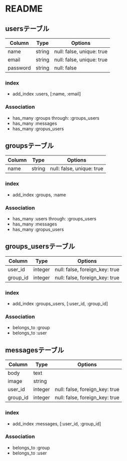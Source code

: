 # README

## usersテーブル

|Column|Type|Options|
|------|----|-------|
|name|string|null: false, unique: true|
|email|string|null: false, unique: true|
|password|string|null: false|

### index
- add_index :users, [:name, :email]

### Association
- has_many :groups through: :groups_users
- has_many :messages
- has_many :gropus_users

## groupsテーブル

|Column|Type|Options|
|------|----|-------|
|name|string|null: false, unique: true|

### index
- add_index :groups, :name

### Association
- has_many :users through: :groups_users
- has_many :messages
- has_many :gropus_users

## groups_usersテーブル

|Column|Type|Options|
|------|----|-------|
|user_id|integer|null: false, foreign_key: true|
|group_id|integer|null: false, foreign_key: true|

### index
- add_index :groups_users, [:user_id, :group_id]

### Association
- belongs_to :group
- belongs_to :user

## messagesテーブル

|Column|Type|Options|
|------|----|-------|
|body|text||
|image|string||
|user_id|integer|null: false, foreign_key: true|
|group_id|integer|null: false, foreign_key: true|

### index
- add_index :messages, [:user_id, :group_id]

### Association
- belongs_to :group
- belongs_to :user